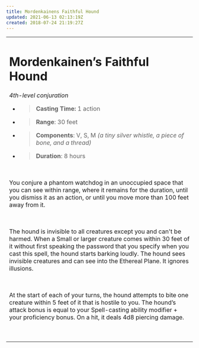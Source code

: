```yaml
---
title: Mordenkainens Faithful Hound
updated: 2021-06-13 02:13:19Z
created: 2018-07-24 21:19:27Z
---
```


<table><tbody><tr class="odd"><td><h1 id="mordenkainens-faithful-hound"><strong>Mordenkainen’s Faithful Hound</strong></h1><p><em>4th-level conjuration</em></p><ul><li><blockquote><p><strong>Casting Time:</strong> 1 action</p></blockquote></li><li><blockquote><p><strong>Range</strong>: 30 feet</p></blockquote></li><li><blockquote><p><strong>Components</strong>: V, S, M <em>(a tiny silver whistle, a piece of bone, and a thread)</em></p></blockquote></li><li><blockquote><p><strong>Duration</strong>: 8 hours</p></blockquote></li></ul><p> </p><p>You conjure a phantom watchdog in an unoccupied space that you can see within range, where it remains for the duration, until you dismiss it as an action, or until you move more than 100 feet away from it.</p><p> </p><p>The hound is invisible to all creatures except you and can't be harmed. When a Small or larger creature comes within 30 feet of it without first speaking the password that you specify when you cast this spell, the hound starts barking loudly. The hound sees invisible creatures and can see into the Ethereal Plane. It ignores illusions.</p><p> </p><p>At the start of each of your turns, the hound attempts to bite one creature within 5 feet of it that is hostile to you. The hound’s attack bonus is equal to your Spell-casting ability modifier + your proficiency bonus. On a hit, it deals 4d8 piercing damage.</p><p> </p></td></tr></tbody></table>